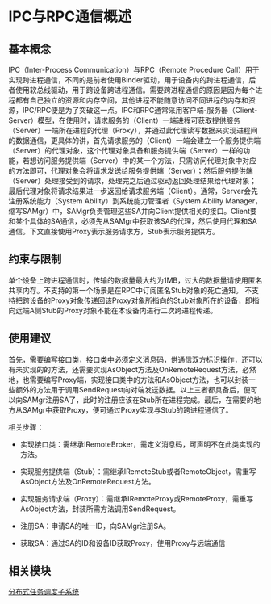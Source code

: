 # IPC与RPC通信概述


## 基本概念

IPC（Inter-Process Communication）与RPC（Remote Procedure Call）用于实现跨进程通信，不同的是前者使用Binder驱动，用于设备内的跨进程通信，后者使用软总线驱动，用于跨设备跨进程通信。需要跨进程通信的原因是因为每个进程都有自己独立的资源和内存空间，其他进程不能随意访问不同进程的内存和资源，IPC/RPC便是为了突破这一点。IPC和RPC通常采用客户端-服务器（Client-Server）模型，在使用时，请求服务的（Client）一端进程可获取提供服务（Server）一端所在进程的代理（Proxy），并通过此代理读写数据来实现进程间的数据通信，更具体的讲，首先请求服务的（Client）一端会建立一个服务提供端（Server）的代理对象，这个代理对象具备和服务提供端（Server）一样的功能，若想访问服务提供端（Server）中的某一个方法，只需访问代理对象中对应的方法即可，代理对象会将请求发送给服务提供端（Server）；然后服务提供端（Server）处理接受到的请求，处理完之后通过驱动返回处理结果给代理对象；最后代理对象将请求结果进一步返回给请求服务端（Client）。通常，Server会先注册系统能力（System Ability）到系统能力管理者（System Ability Manager，缩写SAMgr）中，SAMgr负责管理这些SA并向Client提供相关的接口。Client要和某个具体的SA通信，必须先从SAMgr中获取该SA的代理，然后使用代理和SA通信。下文直接使用Proxy表示服务请求方，Stub表示服务提供方。


## 约束与限制

单个设备上跨进程通信时，传输的数据量最大约为1MB，过大的数据量请使用匿名共享内存。不支持的第一个场景是在RPC中订阅匿名Stub对象的死亡通知。
不支持把跨设备的Proxy对象传递回该Proxy对象所指向的Stub对象所在的设备，即指向远端A侧Stub的Proxy对象不能在本设备内进行二次跨进程传递。

## 使用建议

首先，需要编写接口类，接口类中必须定义消息码，供通信双方标识操作，还可以有未实现的的方法，还需要实现AsObject方法及OnRemoteRequest方法，必然地，也需要编写Proxy端，实现接口类中的方法和AsObject方法，也可以封装一些额外的方法用于调用SendRequest向对端发送数据。以上三者都具备后，便可以向SAMgr注册SA了，此时的注册应该在Stub所在进程完成。最后，在需要的地方从SAMgr中获取Proxy，便可通过Proxy实现与Stub的跨进程通信了。

相关步骤：

- 实现接口类：需继承IRemoteBroker，需定义消息码，可声明不在此类实现的方法。

- 实现服务提供端（Stub）：需继承IRemoteStub或者RemoteObject，需重写AsObject方法及OnRemoteRequest方法。

- 实现服务请求端（Proxy）：需继承IRemoteProxy或RemoteProxy，需重写AsObject方法，封装所需方法调用SendRequest。

- 注册SA：申请SA的唯一ID，向SAMgr注册SA。

- 获取SA：通过SA的ID和设备ID获取Proxy，使用Proxy与远端通信


## 相关模块

[分布式任务调度子系统](https://gitee.com/openharmony/ability_dmsfwk)
